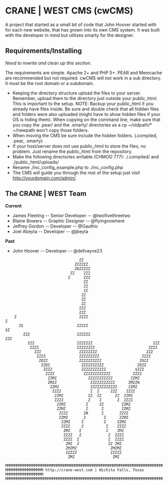 # CRANE | WEST CMS (cwCMS)

A project that started as a small bit of code that John Hoover started with for each new website, that has grown into its own CMS system. It was built with the developer in mind but utilizes smarty for the designer.

## Requirements/Installing
_Need to rewrite and clean up this section._

The requirements are simple. Apache 2+ and PHP 5+. PEAR and Memcache are recommended but not required. cwCMS will not work in a sub directory. It must be the root domain or a subdomain.

* Keeping the directory structure upload the files to your server. Remember, upload them to the directory just outside your public_html. This is important to the setup. NOTE: Backup your public_html if you already have files inside. Be sure and double check that all hidden files and folders were also uploaded (might have to show hidden files if your OS is hiding them). When copying on the command line, make sure that you copy the .pear/ and the .smarty/ directories as a cp ~/oldpath/* ~/newpath won't copy those folders.
* When moving the CMS be sure include the hidden folders. (.compiled, .pear, .smarty)
* If your host/server does not use public_html to store the files, no problem. Just rename the public_html from the repository.
* Make the following directories writable (CHMOD 777): ./.compiled/ and ./public_html/uploads/
* Rename ./inc_config_example.php to ./inc_config.php
* The CMS will guide you through the rest of the setup just visit http://yourdomain.com/admin/.

## The CRANE | WEST Team

**Current**
* James Fleeting -- Senior Developer -- @twofivethreetwo
* Blaine Bowers  -- Graphic Designer -- @flyingnowhere
* Jeffrey Gordon -- Developer        -- @Gauthic
* Joel Abeyta    -- Developer        -- @jbeyta

**Past**
* John Hoover    -- Developer        -- @defvayne23

```
                                 ZZ
                               ZZZZZZ
                               Z8ZZZZZ
                             ZZ    ZZZ
                            Z      ZZZ
                                   ZZ
                                   ZZ
                                   ZZ
                                  ZZ
                                  ZZ
                                  ZZ
                                 ZZZ
                                 ZZZ
    Z                            ZZZZ                                     Z
      Z$                        ZZZZZ                                  $Z
        ZZZ                     ZZZZZZ                              ZZZ
          ZZZ                   ZZZZZZZ                           ZZZ
           ZZZZ                 ZZZZZZZZ                        ZZZZ
             ZZZ                 ZZZZZZZZ                      ZZZ
              ZZZZ               ZZZZZZZZZ                   ZZZZ
               ZOZZ              ZZZZZZZZZZ                 ZOZZ
                ZZOZ              ZZZZZZZZZZ               ZOZZ
                 ZZZZ             ZZZZZZZZZZZ             $ZZZ
                  ZZZZ             ZZZZZZZZZZZZ          ZZZZ
                   ZZMZ              ZZZZZZZZZZZ        ZZMZ
                   ZMZZ               ZZZZZZZZZZZ      ZMZZN
                    ZZMZ              ZZZZZZZZZZZZ     ZZMZ
                     ZZZZ             Z  Z     ZZZ    ZZZZ
                      ZZMZ           ZZ  ZZ      ZZ  ZZMZ
                      ZZZZ           Z    Z       Z  ZZZZ
                       ZZMZ         Z     ZZ        ZZMZ
                       ZZMZ         Z      Z        ZZMZ
                        ZZZZ       ZN      Z       ZZZZ
                        ZZMZ       Z        Z      ZZMZ
                         ZZMZ     Z         Z     ZZMZ
                         ZZZZ     Z          Z    ZZZZ
                          ZMZ    Z           Z    ZMZ
                          ZZZZ   Z            Z  ZZZZ
                          ZZZZ  Z             Z  ZZZZ
                           ZMZ  Z             ZZ ZMZ
                           ZMZMZ               ZMZMZ
                           ZZZZZ               ZZZZZ
                            ZMZ                 ZMZ

MMMMMMMMMMMMMMMMMMMMMMMMMMMMMMMMMMMMMMMMMMMMMMMMMMMMMMMMMMMMMMMMMMMMMMMMMMMMMMMM
MMMMMMMMMMMMMMMMM http://crane-west.com | Wichita Falls, Texas MMMMMMMMMMMMMMMMM
MMMMMMMMMMMMMMMMMMMMMMMMMMMMMMMMMMMMMMMMMMMMMMMMMMMMMMMMMMMMMMMMMMMMMMMMMMMMMMMM
```